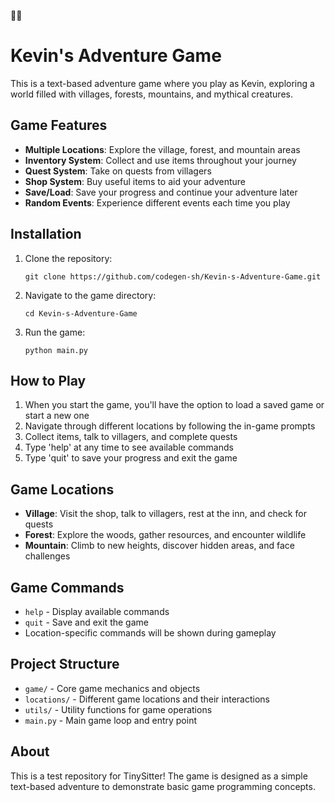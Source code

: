 🌈🌈
# Kevin's Adventure Game

This is a text-based adventure game where you play as Kevin, exploring a world filled with villages, forests, mountains, and mythical creatures.

## Game Features

- **Multiple Locations**: Explore the village, forest, and mountain areas
- **Inventory System**: Collect and use items throughout your journey
- **Quest System**: Take on quests from villagers
- **Shop System**: Buy useful items to aid your adventure
- **Save/Load**: Save your progress and continue your adventure later
- **Random Events**: Experience different events each time you play

## Installation

1. Clone the repository:
   ```
   git clone https://github.com/codegen-sh/Kevin-s-Adventure-Game.git
   ```

2. Navigate to the game directory:
   ```
   cd Kevin-s-Adventure-Game
   ```

3. Run the game:
   ```
   python main.py
   ```

## How to Play

1. When you start the game, you'll have the option to load a saved game or start a new one
2. Navigate through different locations by following the in-game prompts
3. Collect items, talk to villagers, and complete quests
4. Type 'help' at any time to see available commands
5. Type 'quit' to save your progress and exit the game

## Game Locations

- **Village**: Visit the shop, talk to villagers, rest at the inn, and check for quests
- **Forest**: Explore the woods, gather resources, and encounter wildlife
- **Mountain**: Climb to new heights, discover hidden areas, and face challenges

## Game Commands

- `help` - Display available commands
- `quit` - Save and exit the game
- Location-specific commands will be shown during gameplay

## Project Structure

- `game/` - Core game mechanics and objects
- `locations/` - Different game locations and their interactions
- `utils/` - Utility functions for game operations
- `main.py` - Main game loop and entry point

## About

This is a test repository for TinySitter! The game is designed as a simple text-based adventure to demonstrate basic game programming concepts.
